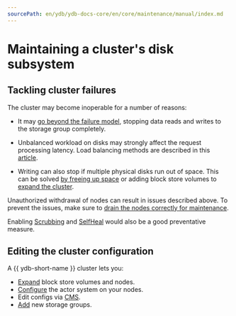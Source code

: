 ```yaml
---
sourcePath: en/ydb/ydb-docs-core/en/core/maintenance/manual/index.md
---
```

# Maintaining a cluster's disk subsystem

## Tackling cluster failures

The cluster may become inoperable for a number of reasons:

* It may [go beyond the failure model](failure_model.md), stopping data reads and writes to the storage group completely.

* Unbalanced workload on disks may strongly affect the request processing latency. Load balancing methods are described in this [article](balancing_load.md).

* Writing can also stop if multiple physical disks run out of space. This can be solved [by freeing up space](disk_end_space.md) or adding block store volumes to [expand the cluster](cluster_expansion.md).

Unauthorized withdrawal of nodes can result in issues described above. To prevent the issues, make sure to [drain the nodes correctly for maintenance](node_restarting.md).

Enabling [Scrubbing](scrubbing.md) and [SelfHeal](selfheal.md) would also be a good preventative measure.

## Editing the cluster configuration

A {{ ydb-short-name }} cluster lets you:

* [Expand](cluster_expansion.md) block store volumes and nodes.
* [Configure](change_actorsystem_configs.md) the actor system on your nodes.
* Edit configs via [CMS](cms.md).
* [Add](adding_storage_groups.md) new storage groups.

